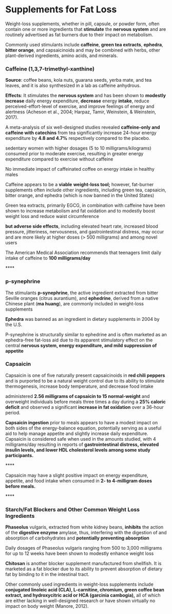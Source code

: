 # Supplements for Fat Loss

Weight-loss supplements, whether in pill, capsule, or powder form, often contain one or more ingredients that **stimulate** the **nervous** **system** and are routinely advertised as fat burners due to their impact on metabolism.

Commonly used stimulants include **caffeine**, **green tea extracts**, **ephedra**, **bitter orange**, and capsaicinoids and may be combined with herbs, other plant-derived ingredients, amino acids, and minerals.

### **Caffeine** \(1,3,7-trimethyl-xanthine\)

 **Source**:  coffee beans, kola nuts, guarana seeds, yerba mate, and tea leaves, and it is also synthesized in a lab as caffeine anhydrous.

**Effects**:  It stimulates the **nervous system** and has been shown to **modestly** **increase** daily energy expenditure, **decrease** energy **intake**, reduce perceived-effort-level of exercise, and improve feelings of energy and alertness \(Acheson et al., 2004; Harpaz, Tamir, Weinstein, & Weinstein, 2017\).

A meta-analysis of six well-designed studies revealed **caffeine-only and caffeine with catechins** from tea significantly increase 24-hour energy expenditure by **4.8 and 4.7%** respectively compared to the placebo.



sedentary women with higher dosages \(5 to 10 milligrams/kilograms\) consumed prior to moderate exercise, resulting in greater energy expenditure compared to exercise without caffeine

 No immediate impact of caffeinated coffee on energy intake in healthy males

Caffeine appears to be a **viable** **weight-loss tool;** however, fat-burner supplements often include other ingredients, including green tea, capsaicin, bitter orange, and ephedra \(which is now banned in the United States\)

Green tea extracts, primarily EGCG, in combination with caffeine have been shown to increase metabolism and fat oxidation and to modestly boost weight loss and reduce waist circumference

**but adverse side effects**, including elevated heart rate, increased blood pressure, jitteriness, nervousness, and gastrointestinal distress, may occur and are more likely at higher doses \(&gt; 500 milligrams\) and among novel users



The American Medical Association recommends that teenagers limit daily intake of caffeine to **100 milligrams/day**

\*\*\*\*

### p-synephrine

The stimulants **p-synephrine**, the active ingredient extracted from bitter Seville oranges \(citrus aurantium\), and **ephedrine**, derived from a native Chinese plant \(**ma huang**\), are commonly included in weight-loss supplements

**Ephedra** was banned as an ingredient in dietary supplements in 2004 by the U.S.

P-synephrine is structurally similar to ephedrine and is often marketed as an ephedra-free fat-loss aid due to its apparent stimulatory effect on the central **nervous system, energy expenditure, and mild suppression of appetite**

### Capsaicin

Capsaicin is one of five naturally present capsaicinoids in **red chili peppers** and is purported to be a natural weight control due to its ability to stimulate thermogenesis, increase body temperature, and decrease food intake

administered **2.56 milligrams of capsaicin to 15 normal-weight** and overweight individuals before meals three times a day during a **25% caloric deficit** and observed a significant **increase in fat oxidation** over a 36-hour period.



**Capsaicin ingestion** prior to meals appears to have a modest impact on both sides of the energy-balance equation, potentially serving as a useful aid to help manage appetite and slightly increase daily expenditure. Capsaicin is considered safe when used in the amounts studied, with 4 milligrams/day resulting in reports of **gastrointestinal distress, elevated insulin levels, and lower HDL cholesterol levels among some study participants.**

\*\*\*\*

Capsaicin may have a slight positive impact on energy expenditure, appetite, and food intake when consumed in **2- to 4-milligram doses before meals.**

\*\*\*\*

### Starch/Fat Blockers and Other Common Weight Loss Ingredients

**Phaseolus** vulgaris, extracted from white kidney beans, **inhibits** the action of the **digestive enzyme** amylase, thus, interfering with the digestion of and absorption of carbohydrates and **potentially preventing absorption**

Daily dosages of Phaseolus vulgaris ranging from 500 to 3,000 milligrams for up to 12 weeks have been shown to modestly enhance weight loss

**Chitosan** is another blocker supplement manufactured from shellfish. It is marketed as a fat blocker due to its ability to prevent absorption of dietary fat by binding to it in the intestinal tract.

Other commonly used ingredients in weight-loss supplements include **conjugated linoleic acid \(CLA\), L-carnitine, chromium, green coffee bean extract, and hydroxycitric acid or HCA \(garcinia cambogia\),** all of which are either lacking in well-designed research or have shown virtually no impact on body weight \(Manore, 2012\).

